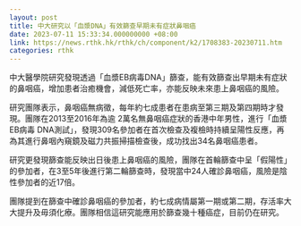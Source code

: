 ```yaml
---
layout: post
title: 中大研究以「血漿DNA」有效篩查早期未有症狀鼻咽癌
date: 2023-07-11 15:33:34.000000000 +08:00
link: https://news.rthk.hk/rthk/ch/component/k2/1708383-20230711.htm
categories: rthk
---
```


中大醫學院研究發現透過「血漿EB病毒DNA」篩查，能有效篩查出早期未有症狀的鼻咽癌，增加患者治癒機會，減低死亡率，亦能反映未來患上鼻咽癌的風險。

研究團隊表示，鼻咽癌無病徵，每年約七成患者在患病至第三期及第四期時才發現。團隊在2013至2016年為逾 2萬名無鼻咽癌症狀的香港中年男性，進行「血漿EB病毒 DNA測試」，發現309名參加者在首次檢查及複檢時持續呈陽性反應，再為其進行鼻咽內窺鏡及磁力共振掃描檢查後，成功找出34名鼻咽癌患者。

研究更發現篩查能反映出日後患上鼻咽癌的風險，團隊在首輪篩查中呈「假陽性」的參加者，在3至5年後進行第二輪篩查時，發現當中24人確診鼻咽癌，風險是陰性參加者的近17倍。

團隊提到在篩查中確診鼻咽癌的參加者，約七成病情屬第一期或第二期，存活率大大提升及毋須化療。團隊相信這研究能應用於篩查幾十種癌症，目前仍在研究。
